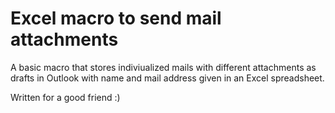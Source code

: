 # Excel macro to send mail attachments

A basic macro that stores indiviualized mails with different attachments as drafts in Outlook with name and mail address given in an Excel spreadsheet.

Written for a good friend :)
